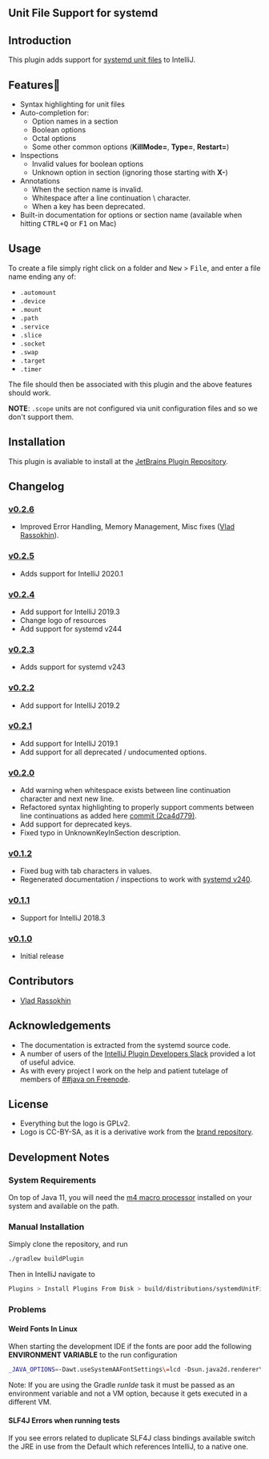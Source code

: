 Unit File Support for systemd
-----------------------------

## Introduction

This plugin adds support for [systemd unit files](https://www.freedesktop.org/software/systemd/man/systemd.unit.html#) to IntelliJ. 

## Features🤞
 * Syntax highlighting for unit files
 * Auto-completion for:
   * Option names in a section
   * Boolean options
   * Octal options
   * Some other common options (**KillMode=**, **Type=**, **Restart=**)
 * Inspections
   * Invalid values for boolean options
   * Unknown option in section (ignoring those starting with **X-**)
 * Annotations
   * When the section name is invalid.
   * Whitespace after a line continuation \ character.
   * When a key has been deprecated.
 * Built-in documentation for options or section name (available when hitting <kbd>CTRL+Q</kbd> or <kbd>F1</kbd> on Mac)   

      
## Usage
To create a file simply right click on a folder and <kbd>New</kbd> > <kbd>File</kbd>, and enter a file name ending any of:
 * `.automount`
 * `.device`
 * `.mount`
 * `.path`
 * `.service`
 * `.slice`
 * `.socket`
 * `.swap`
 * `.target` 
 * `.timer` 
 
The file should then be associated with this plugin and the above features should work.
 
__NOTE__: `.scope` units are not configured via unit configuration files and so we don't support them. 

## Installation

This plugin is avaliable to install at the [JetBrains Plugin Repository](https://plugins.jetbrains.com/plugin/11070-unit-file-support-systemd-).

Changelog
---------

### [v0.2.6](https://github.com/SJrX/systemdUnitFilePlugin/commit/06716d1e84ec60cb28c39cf1896abe9c6640133e)
* Improved Error Handling, Memory Management, Misc fixes ([Vlad Rassokhin](https://github.com/VladRassokhin)).

### [v0.2.5](https://github.com/SJrX/systemdUnitFilePlugin/commit/06716d1e84ec60cb28c39cf1896abe9c6640133e)
* Adds support for IntelliJ 2020.1

### [v0.2.4](https://github.com/SJrX/systemdUnitFilePlugin/commit/574cfbbc84470f543dd22c7d041838ea56fed30d)
* Add support for IntelliJ 2019.3
* Change logo of resources
* Add support for systemd v244

### [v0.2.3](https://github.com/SJrX/systemdUnitFilePlugin/releases/tag/v0.2.3)
* Adds support for systemd v243 

### [v0.2.2](https://github.com/SJrX/systemdUnitFilePlugin/releases/tag/v0.2.2)
* Add support for IntelliJ 2019.2

### [v0.2.1](https://github.com/SJrX/systemdUnitFilePlugin/releases/tag/v0.2.1)
* Add support for IntelliJ 2019.1
* Add support for all deprecated / undocumented options.

### [v0.2.0](https://github.com/SJrX/systemdUnitFilePlugin/releases/tag/v0.2.0)
* Add warning when whitespace exists between line continuation character and next new line.
* Refactored syntax highlighting to properly support comments between line continuations as added here [commit (2ca4d779)](https://github.com/systemd/systemd/commit/2ca4d779e021fdd94f4445980baa0aa8af6ffdc4).
* Add support for deprecated keys.
* Fixed typo in UnknownKeyInSection description.

### [v0.1.2](https://github.com/SJrX/systemdUnitFilePlugin/releases/tag/v0.1.2)
* Fixed bug with tab characters in values.
* Regenerated documentation / inspections to work with [systemd v240](https://lists.freedesktop.org/archives/systemd-devel/2018-December/041852.html).

### [v0.1.1](https://github.com/SJrX/systemdUnitFilePlugin/releases/tag/v0.1.1)
* Support for IntelliJ 2018.3

### [v0.1.0](https://github.com/SJrX/systemdUnitFilePlugin/releases/tag/v0.1.0)

* Initial release

Contributors
-------------
* [Vlad Rassokhin](https://github.com/VladRassokhin)

Acknowledgements
----------------
* The documentation is extracted from the systemd source code.
* A number of users of the [IntelliJ Plugin Developers Slack](https://intellij-support.jetbrains.com/hc/en-us/community/posts/360006494439--ANN-JetBrains-Slack-for-plugin-developers) provided a lot of useful advice.
* As with every project I work on the help and patient tutelage of members of [##java on Freenode](http://https://javachannel.org/).

License
-----------------
* Everything but the logo is GPLv2.
* Logo is CC-BY-SA, as it is a derivative work from the [brand repository](https://github.com/systemd/brand.systemd.io).

## Development Notes

### System Requirements

On top of Java 11, you will need the [m4 macro processor](https://www.gnu.org/software/m4/m4.html) installed on your system and available on the path. 

### Manual Installation

Simply clone the repository, and run 

```bash
./gradlew buildPlugin 
```

Then in IntelliJ navigate to 
```bash
Plugins > Install Plugins From Disk > build/distributions/systemdUnitFilePlugin-X.X-SNAPSHOT.zip
```

### Problems

#### Weird Fonts In Linux

When starting the development IDE if the fonts are poor add the following **ENVIRONMENT VARIABLE** to the run configuration

```bash
_JAVA_OPTIONS=-Dawt.useSystemAAFontSettings\=lcd -Dsun.java2d.renderer\=sun.java2d.marlin.MarlinRenderingEngine
```

Note: If you are using the Gradle *runIde* task it must be passed as an environment variable and not a VM option, because it gets executed in a different VM.

#### SLF4J Errors when running tests

If you see errors related to duplicate SLF4J class bindings available switch the JRE in use from the Default which references IntelliJ, to a native one.  

